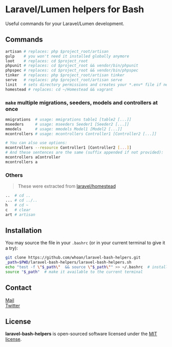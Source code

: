 Laravel/Lumen helpers for Bash
==============================

Useful commands for your Laravel/Lumen development.

## Commands

```bash
artisan # replaces: php $project_root/artisan
gulp    # you won't need it installed globally anymore
loot    # replaces: cd $project_root
phpunit # replaces: cd $project_root && vendor/bin/phpunit
phpspec # replaces: cd $project_root && vendor/bin/phpspec
tinker  # replaces: php $project_root/artisan tinker
serve   # replaces: php $project_root/artisan serve
linit   # sets directory permissions and creates your *.env* file if necessary
homestead # replaces: cd ~/Homestead && vagrant
```

### `make` multiple migrations, seeders, models and controllers at once

```bash
mmigrations  # usage: mmigrations table1 [table2 [...]]
mseeders     # usage: mseeders Seeder1 [Seeder2 [...]]
mmodels      # usage: mmodels Model1 [Model2 [...]]
mcontrollers # usage: mcontrollers Controller1 [Controller2 [...]]

# You can also use options:
mcontrollers --resource Controller1 [Controller2 [...]]
# And these sentences are the same (suffix appended if not provided):
mcontrollers aController
mcontrollers a
```

### Others

> These were extracted from [laravel/homestead][laravel-homestead]

```bash
..  # cd ..
... # cd ../..
h   # cd ~
c   # clear
art # artisan
```

## Installation

You may source the file in your `.bashrc` (or in your current terminal to give it a try):

```bash
git clone https://github.com/whoan/laravel-bash-helpers.git
_path=$PWD/laravel-bash-helpers/laravel-bash-helpers.sh
echo "test -f \"$_path\"  && source \"$_path\"" >> ~/.bashrc  # install it in your .bashrc
source "$_path"  # make it available to the current terminal
```

## Contact

[Mail][mail]  
[Twitter][twitter]

## License

**laravel-bash-helpers** is open-sourced software licensed under the [MIT license](http://opensource.org/licenses/MIT).

[mail]: mailto:juaneabadie@gmail.com
[twitter]: https://twitter.com/_whoan_
[laravel-homestead]: https://github.com/laravel/homestead
